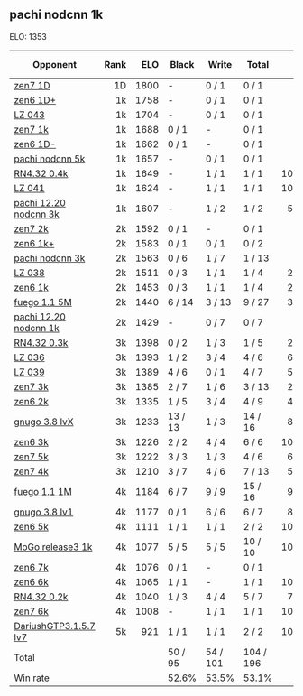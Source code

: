 ## pachi nodcnn 1k ##

ELO: 1353

Opponent | Rank | ELO | Black | Write | Total | Win rate
---------|-----:|----:|-------|-------|-------|-------:
[zen7 1D](zen7%201D.md) | 1D | 1800 | - | 0 / 1 | 0 / 1 | 0.0%
[zen6 1D+](zen6%201D+.md) | 1k | 1758 | - | 0 / 1 | 0 / 1 | 0.0%
[LZ 043](LZ%20043.md) | 1k | 1704 | - | 0 / 1 | 0 / 1 | 0.0%
[zen7 1k](zen7%201k.md) | 1k | 1688 | 0 / 1 | - | 0 / 1 | 0.0%
[zen6 1D-](zen6%201D-.md) | 1k | 1662 | 0 / 1 | - | 0 / 1 | 0.0%
[pachi nodcnn 5k](pachi%20nodcnn%205k.md) | 1k | 1657 | - | 0 / 1 | 0 / 1 | 0.0%
[RN4.32 0.4k](RN4.32%200.4k.md) | 1k | 1649 | - | 1 / 1 | 1 / 1 | 100.0%
[LZ 041](LZ%20041.md) | 1k | 1624 | - | 1 / 1 | 1 / 1 | 100.0%
[pachi 12.20 nodcnn 3k](pachi%2012.20%20nodcnn%203k.md) | 1k | 1607 | - | 1 / 2 | 1 / 2 | 50.0%
[zen7 2k](zen7%202k.md) | 2k | 1592 | 0 / 1 | - | 0 / 1 | 0.0%
[zen6 1k+](zen6%201k+.md) | 2k | 1583 | 0 / 1 | 0 / 1 | 0 / 2 | 0.0%
[pachi nodcnn 3k](pachi%20nodcnn%203k.md) | 2k | 1563 | 0 / 6 | 1 / 7 | 1 / 13 | 7.7%
[LZ 038](LZ%20038.md) | 2k | 1511 | 0 / 3 | 1 / 1 | 1 / 4 | 25.0%
[zen6 1k](zen6%201k.md) | 2k | 1453 | 0 / 3 | 1 / 1 | 1 / 4 | 25.0%
[fuego 1.1 5M](fuego%201.1%205M.md) | 2k | 1440 | 6 / 14 | 3 / 13 | 9 / 27 | 33.3%
[pachi 12.20 nodcnn 1k](pachi%2012.20%20nodcnn%201k.md) | 2k | 1429 | - | 0 / 7 | 0 / 7 | 0.0%
[RN4.32 0.3k](RN4.32%200.3k.md) | 3k | 1398 | 0 / 2 | 1 / 3 | 1 / 5 | 20.0%
[LZ 036](LZ%20036.md) | 3k | 1393 | 1 / 2 | 3 / 4 | 4 / 6 | 66.7%
[LZ 039](LZ%20039.md) | 3k | 1389 | 4 / 6 | 0 / 1 | 4 / 7 | 57.1%
[zen7 3k](zen7%203k.md) | 3k | 1385 | 2 / 7 | 1 / 6 | 3 / 13 | 23.1%
[zen6 2k](zen6%202k.md) | 3k | 1335 | 1 / 5 | 3 / 4 | 4 / 9 | 44.4%
[gnugo 3.8 lvX](gnugo%203.8%20lvX.md) | 3k | 1233 | 13 / 13 | 1 / 3 | 14 / 16 | 87.5%
[zen6 3k](zen6%203k.md) | 3k | 1226 | 2 / 2 | 4 / 4 | 6 / 6 | 100.0%
[zen7 5k](zen7%205k.md) | 3k | 1222 | 3 / 3 | 1 / 3 | 4 / 6 | 66.7%
[zen7 4k](zen7%204k.md) | 3k | 1210 | 3 / 7 | 4 / 6 | 7 / 13 | 53.8%
[fuego 1.1 1M](fuego%201.1%201M.md) | 4k | 1184 | 6 / 7 | 9 / 9 | 15 / 16 | 93.8%
[gnugo 3.8 lv1](gnugo%203.8%20lv1.md) | 4k | 1177 | 0 / 1 | 6 / 6 | 6 / 7 | 85.7%
[zen6 5k](zen6%205k.md) | 4k | 1111 | 1 / 1 | 1 / 1 | 2 / 2 | 100.0%
[MoGo release3 1k](MoGo%20release3%201k.md) | 4k | 1077 | 5 / 5 | 5 / 5 | 10 / 10 | 100.0%
[zen6 7k](zen6%207k.md) | 4k | 1076 | 0 / 1 | - | 0 / 1 | 0.0%
[zen6 6k](zen6%206k.md) | 4k | 1065 | 1 / 1 | - | 1 / 1 | 100.0%
[RN4.32 0.2k](RN4.32%200.2k.md) | 4k | 1040 | 1 / 3 | 4 / 4 | 5 / 7 | 71.4%
[zen7 6k](zen7%206k.md) | 4k | 1008 | - | 1 / 1 | 1 / 1 | 100.0%
[DariushGTP3.1.5.7 lv7](DariushGTP3.1.5.7%20lv7.md) | 5k | 921 | 1 / 1 | 1 / 1 | 2 / 2 | 100.0%
Total | | | 50 / 95 | 54 / 101 | 104 / 196 | 
Win rate| | | 52.6% | 53.5% | 53.1% | 
